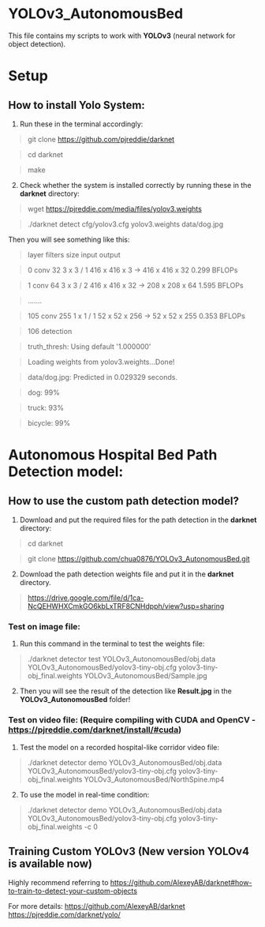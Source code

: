 # YOLOv3_AutonomousBed

This file contains my scripts to work with **YOLOv3** (neural network for object detection).

# Setup

## How to install Yolo System:
1. Run these in the terminal accordingly:

>git clone https://github.com/pjreddie/darknet

>cd darknet

>make
2. Check whether the system is installed correctly by running these in the **darknet** directory:
>wget https://pjreddie.com/media/files/yolov3.weights

>./darknet detect cfg/yolov3.cfg yolov3.weights data/dog.jpg

Then you will see something like this: 
>layer     filters    size              input                output

> 0 conv     32  3 x 3 / 1   416 x 416 x   3   ->   416 x 416 x  32  0.299 BFLOPs

> 1 conv     64  3 x 3 / 2   416 x 416 x  32   ->   208 x 208 x  64  1.595 BFLOPs

> .......

> 105 conv    255  1 x 1 / 1    52 x  52 x 256   ->    52 x  52 x 255  0.353 BFLOPs

> 106 detection

> truth_thresh: Using default '1.000000'

> Loading weights from yolov3.weights...Done!

> data/dog.jpg: Predicted in 0.029329 seconds.

> dog: 99%

> truck: 93%

> bicycle: 99%

# Autonomous Hospital Bed Path Detection model:

## How to use the custom path detection model?
1. Download and put the required files for the path detection in the **darknet** directory:
> cd darknet

> git clone https://github.com/chua0876/YOLOv3_AutonomousBed.git
2. Download the path detection weights file and put it in the **darknet** directory.
> https://drive.google.com/file/d/1ca-NcQEHWHXCmkGO6kbLxTRF8CNHdpph/view?usp=sharing

### Test on image file:
1. Run this command in the terminal to test the weights file:
> ./darknet detector test YOLOv3_AutonomousBed/obj.data YOLOv3_AutonomousBed/yolov3-tiny-obj.cfg yolov3-tiny-obj_final.weights YOLOv3_AutonomousBed/Sample.jpg
2. Then you will see the result of the detection like **Result.jpg** in the **YOLOv3_AutonomousBed** folder!

### Test on video file: (Require compiling with CUDA and OpenCV - https://pjreddie.com/darknet/install/#cuda)
1. Test the model on a recorded hospital-like corridor video file:
> ./darknet detector demo YOLOv3_AutonomousBed/obj.data YOLOv3_AutonomousBed/yolov3-tiny-obj.cfg yolov3-tiny-obj_final.weights YOLOv3_AutonomousBed/NorthSpine.mp4
2. To use the model in real-time condition:
> ./darknet detector demo YOLOv3_AutonomousBed/obj.data YOLOv3_AutonomousBed/yolov3-tiny-obj.cfg yolov3-tiny-obj_final.weights -c 0

## Training Custom YOLOv3 (New version YOLOv4 is available now)
Highly recommend referring to https://github.com/AlexeyAB/darknet#how-to-train-to-detect-your-custom-objects



For more details:
https://github.com/AlexeyAB/darknet
https://pjreddie.com/darknet/yolo/
